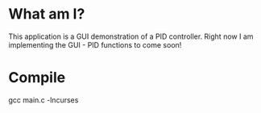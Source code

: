 # What am I?

This application is a GUI demonstration of a PID controller. Right now I am implementing the GUI -
PID functions to come soon!

# Compile

  gcc main.c -lncurses
